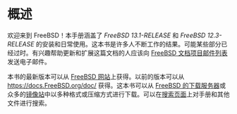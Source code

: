 # 概述

欢迎来到 FreeBSD！本手册涵盖了 *FreeBSD 13.1-RELEASE* 和 *FreeBSD 12.3-RELEASE* 的安装和日常使用。这本书是许多人不断工作的结果。可能某些部分已经过时。有兴趣帮助更新和扩展这篇文档的人应该向 [FreeBSD 文档项目邮件列表](https://lists.freebsd.org/subscription/freebsd-doc) 发送电子邮件。

本书的最新版本可以从 [FreeBSD 网站](https://www.freebsd.org/)上获得。以前的版本可以从 <https://docs.FreeBSD.org/doc/> 获得。这本书可以从 [FreeBSD 的下载服务器](https://download.freebsd.org/doc/)或众多的[镜像站](https://docs.freebsd.org/en/books/handbook/mirrors#mirrors)中以多种格式或压缩方式进行下载。可以在[搜索页面](https://www.freebsd.org/search/)上对手册和其他文件进行搜索。
